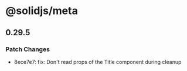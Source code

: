# @solidjs/meta

## 0.29.5

### Patch Changes

- 8ece7e7: fix: Don't read props of the Title component during cleanup
